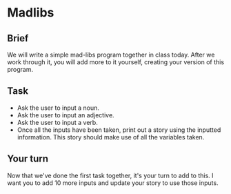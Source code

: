 # Madlibs

## Brief

We will write a simple mad-libs program together in class today. After we work through it, you will add more to it yourself, creating your version of this program.

## Task

- Ask the user to input a noun.
- Ask the user to input an adjective.
- Ask the user to input a verb.
- Once all the inputs have been taken, print out a story using the inputted information. This story should make use of all the variables taken.

## Your turn

Now that we've done the first task together, it's your turn to add to this. I want you to add 10 more inputs and update your story to use those inputs.
